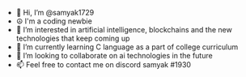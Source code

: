 - 👋 Hi, I’m @samyak1729 
- ☮️ I'm a coding newbie 
- 👀 I’m interested in artificial intelligence, blockchains and the new technologies that keep coming up
- 🌱 I’m currently learning C language as a part of college curriculum 
- 💞️ I’m looking to collaborate on ai technologies in the future 
- 📫 Feel free to contact me on discord samyak #1930

<!---
samyak1729/samyak1729 is a ✨ special ✨ repository because its `README.md` (this file) appears on your GitHub profile.
You can click the Preview link to take a look at your changes.
--->
